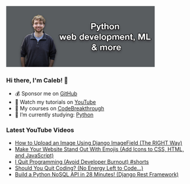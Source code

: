 <img src="github-cover-photo-my-face.jpg" width="400px" />

### Hi there, I'm Caleb! 🍛

- 💰 Sponsor me on [GitHub](https://github.com/sponsors/CalebCurry)
- 🎥 Watch my tutorials on [YouTube](https://www.youtube.com/calebthevideomaker2)
- 📗 My courses on [CodeBreakthrough](https://www.codebreakthrough.com)
- 🤔 I’m currently studying: [Python](https://www.youtube.com/watch?v=s3IvdkCq2_c&t=4254s)

### Latest YouTube Videos
<!-- YOUTUBE:START -->
- [How to Upload an Image Using Django ImageField &lpar;The RIGHT Way&rpar;](https://www.youtube.com/watch?v=fsVY66QBhwM)
- [Make Your Website Stand Out With Emojis &lpar;Add Icons to CSS, HTML, and JavaScript&rpar;](https://www.youtube.com/watch?v=Qp1U4U5vhpE)
- [I Quit Programming &lpar;Avoid Developer Burnout&rpar; #shorts](https://www.youtube.com/watch?v=QYdGem4vCqc)
- [Should You Quit Coding? &lpar;No Energy Left to Code...&rpar;](https://www.youtube.com/watch?v=fE3xUsF52WE)
- [Build a Python NoSQL API in 28 Minutes! &lpar;Django Rest Framework&rpar;](https://www.youtube.com/watch?v=Ob3j81-UV0c)
<!-- YOUTUBE:END -->
